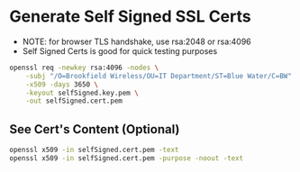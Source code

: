 # Generate Self Signed SSL Certs
- NOTE: for browser TLS handshake, use rsa:2048 or rsa:4096
- Self Signed Certs is good for quick testing purposes

```bash
openssl req -newkey rsa:4096 -nodes \
    -subj "/O=Brookfield Wireless/OU=IT Department/ST=Blue Water/C=BW" \
    -x509 -days 3650 \
    -keyout selfSigned.key.pem \
    -out selfSigned.cert.pem
```

## See Cert's Content (Optional)
```bash
openssl x509 -in selfSigned.cert.pem -text
openssl x509 -in selfSigned.cert.pem -purpose -noout -text
```
